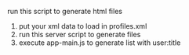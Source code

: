 run this script to generate html files

1. put your xml data to load in profiles.xml
2. run this server script to generate files
3. execute app-main.js to generate list with user:title
